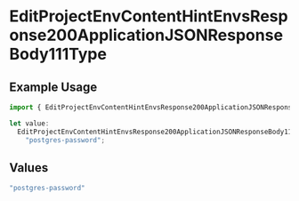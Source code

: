 # EditProjectEnvContentHintEnvsResponse200ApplicationJSONResponseBody111Type

## Example Usage

```typescript
import { EditProjectEnvContentHintEnvsResponse200ApplicationJSONResponseBody111Type } from "@vercel/sdk/models/operations";

let value:
  EditProjectEnvContentHintEnvsResponse200ApplicationJSONResponseBody111Type =
    "postgres-password";
```

## Values

```typescript
"postgres-password"
```